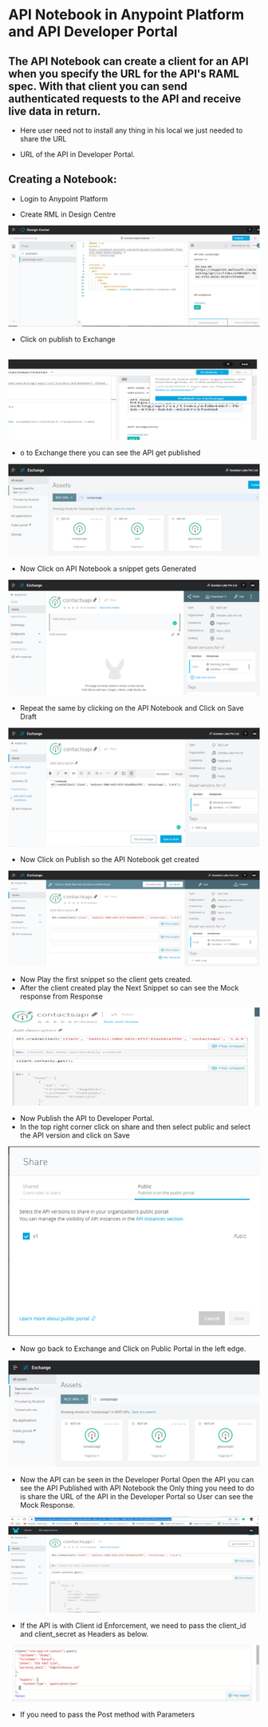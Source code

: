 # API Notebook in Anypoint Platform and API Developer Portal

##                The API Notebook can create a client for an API when you specify the URL for the API&#39;s RAML spec. With that client you can send authenticated requests to the API and receive live data in return.

- Here user need not to install any thing in his local we just needed to share the URL

- URL of the API in Developer Portal.

## Creating a Notebook:

- Login to Anypoint Platform

- Create RML in Design Centre

![DesignCenterImage](images/Picture1.png)

- Click on publish to Exchange

##

![Exchange](images/Picture2.png)

- o to Exchange there you can see the API get published

 ![Publish-to-Exhange](images/Picture3.png)

- Now Click on API Notebook a snippet gets Generated

 ![API-Get-Published](images/Picture4.png)

- Repeat the same by clicking on the API Notebook and Click on  Save Draft

 ![API-Notebook](images/Picture5.png)

- Now Click on Publish  so the API Notebook get created

 ![Genereate-Snippet-In-API-Notebook](images/Picture6.png)

- Now Play the first snippet so the client gets created.
- After the client created play the Next Snippet so can see the  Mock response from Response

 ![SaveDraft-API-Notebook](images/Picture7.png)

- Now Publish the API to Developer Portal.
- In the top right corner click on share and then select public and select the API  version and click on Save

 ![Click-on-Publish-API-Notebook](images/Picture8.png)



- Now go back to Exchange and Click on Public Portal in the left edge.

 ![Run-Snippet-API-Notebook](images/Picture9.png)

- Now the API can be seen in the Developer Portal Open the API you can see the API Published with API Notebook the Only thing you need to do is share the URL of the API in the Developer Portal so User can see the Mock Response.

 ![DesignCenterImage](images/Picture10.png)

- If the API is with Client id Enforcement, we need to pass the client\_id and client\_secret as Headers as below.

 ![DesignCenterImage](images/Picture12.png)

- If you need to pass the Post method with Parameters

 